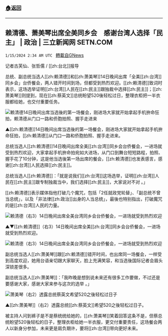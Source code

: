 ###  [:house:返回](README.md)
---


## 赖清德、萧美琴出席全美同乡会　感谢台湾人选择「民主」 | 政治 | 三立新闻网  SETN.COM
`1/15/2024 2:34 AM UTC ` [轉載自GNews](https://gnews.org/articles/2219418)

记者古芙仙、张哲儒 / [[zh:台北]]报导

总统、副总统当选人[[zh:赖清德]]和[[zh:萧美琴]]14日晚间出席「全美[[zh:台湾]]同乡会」台侨餐会，两人错开时间到场，但都受到热烈欢迎。[[zh:赖清德]]致词时表示，这场选举证明[[zh:台湾]]人民在[[zh:民主]]跟独裁中选择[[zh:民主]]；[[zh:萧美琴]]则提到，现在[[zh:蔡英文]]总统盼望520後轻松过日，整理衣柜把一半衣服都给她，也交付重要任务。

![赖清德14日晚间出席当选後的第一场餐会，刚进场大家就开始拿起手机拚命狂拍，赖清德从门口一路和侨胞拍照、握手走进来](https://attach.setn.com/newsimages/2024/01/15/4494424-PH.jpg "赖清德14日晚间出席当选後的第一场餐会，刚进场大家就开始拿起手机拚命狂拍，赖清德从门口一路和侨胞拍照、握手走进来")

▲[[zh:赖清德]]14日晚间出席当选後的第一场餐会，刚进场大家就开始拿起手机拚命狂拍，[[zh:赖清德]]从门口一路和侨胞拍照、握手走进来。

总统当选人[[zh:赖清德]]14日晚间出席全美[[zh:台湾]]同乡会台侨餐会，一进场就受到热烈欢迎，大家拿起手机拚命拍宛如大进场，从门口到舞台短短路程，拍照、握手花了10分钟，这是他当选後第一场出席的餐会，[[zh:赖清德]]也发表感言，感谢[[zh:台湾]]人民选择[[zh:民主]]。

总统当选人[[zh:赖清德]]：「就是说我们[[zh:台湾]]这场选举，证明[[zh:台湾]]人民在[[zh:民主]]跟专制独裁当中，我们选择[[zh:民主]]，大家说对不对 。」

[[zh:赖清德]]表示媒体指他打破几个魔咒，包括「2任就政党轮替」、「副总统不曾当总统」，以及「非法律[[zh:政治]]出身的人当总统」，最後也特别指出，打破魔咒的是[[zh:台湾]]人民的力量。

![赖清德（右3）14日晚间出席全美台湾同乡会台侨餐会，一进场就受到热烈欢迎](https://attach.setn.com/newsimages/2024/01/15/4494425-PH.jpg "赖清德（右3）14日晚间出席全美台湾同乡会台侨餐会，一进场就受到热烈欢迎")

▲▼[[zh:赖清德]]（右3）14日晚间出席全美[[zh:台湾]]同乡会台侨餐会，一进场就受到热烈欢迎。

![赖清德（右3）14日晚间出席全美台湾同乡会台侨餐会，一进场就受到热烈欢迎](https://attach.setn.com/newsimages/2024/01/15/4494427-PH.jpg "赖清德（右3）14日晚间出席全美台湾同乡会台侨餐会，一进场就受到热烈欢迎")

副总统当选人[[zh:萧美琴]]跟[[zh:赖清德]]错开时间，也出席同一场餐会，一样受到高度欢迎，她用台语亲切跟大家聊天，脸上充满笑容，和当选後国际记者会眉头深锁差很多。

副总统当选人[[zh:萧美琴]]：「我昨晚是想到说未来还有很多工作要做，不过还是要感谢大家，感谢大家来参与这次的选举 。」

![萧美琴（右2）透露总统蔡英文希望520之後轻松过日子](https://attach.setn.com/newsimages/2024/01/15/4494426-PH.jpg "萧美琴（右2）透露总统蔡英文希望520之後轻松过日子")

▲[[zh:萧美琴]]（右2）透露总统[[zh:蔡英文]]希望520之後轻松过日子。

被主持人问到裤子是不是蔡统统给她的，[[zh:萧美琴]]笑着回答这条不是，但蔡总统盼望520後轻松的日子，整理衣柜给她一半衣服，更交付重要责任，这场餐会两人以新身分参加，未来更是肩负期许，要将[[zh:台湾]]带向更好未来。

